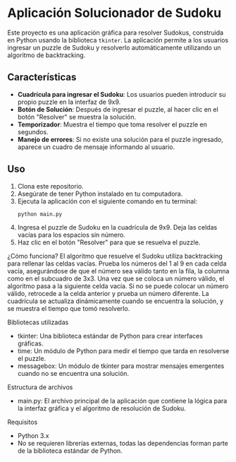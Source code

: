 # Aplicación Solucionador de Sudoku

Este proyecto es una aplicación gráfica para resolver Sudokus, construida en Python usando la biblioteca `tkinter`. La aplicación permite a los usuarios ingresar un puzzle de Sudoku y resolverlo automáticamente utilizando un algoritmo de backtracking.

## Características

- **Cuadrícula para ingresar el Sudoku**: Los usuarios pueden introducir su propio puzzle en la interfaz de 9x9.
- **Botón de Solución**: Después de ingresar el puzzle, al hacer clic en el botón "Resolver" se muestra la solución.
- **Temporizador**: Muestra el tiempo que toma resolver el puzzle en segundos.
- **Manejo de errores**: Si no existe una solución para el puzzle ingresado, aparece un cuadro de mensaje informando al usuario.

## Uso

1. Clona este repositorio.
2. Asegúrate de tener Python instalado en tu computadora.
3. Ejecuta la aplicación con el siguiente comando en tu terminal:
   ```bash
   python main.py
4. Ingresa el puzzle de Sudoku en la cuadrícula de 9x9. Deja las celdas vacías para los espacios sin número.
5. Haz clic en el botón "Resolver" para que se resuelva el puzzle.
   
¿Cómo funciona?
El algoritmo que resuelve el Sudoku utiliza backtracking para rellenar las celdas vacías. Prueba los números del 1 al 9 en cada celda vacía, asegurándose de que el número sea válido tanto en la fila, la columna como en el subcuadro de 3x3.
Una vez que se coloca un número válido, el algoritmo pasa a la siguiente celda vacía. Si no se puede colocar un número válido, retrocede a la celda anterior y prueba un número diferente.
La cuadrícula se actualiza dinámicamente cuando se encuentra la solución, y se muestra el tiempo que tomó resolverlo.

Bibliotecas utilizadas
- tkinter: Una biblioteca estándar de Python para crear interfaces gráficas.
- time: Un módulo de Python para medir el tiempo que tarda en resolverse el puzzle.
- messagebox: Un módulo de tkinter para mostrar mensajes emergentes cuando no se encuentra una solución.
  
Estructura de archivos
- main.py: El archivo principal de la aplicación que contiene la lógica para la interfaz gráfica y el algoritmo de resolución de Sudoku.

Requisitos
- Python 3.x
- No se requieren librerías externas, todas las dependencias forman parte de la biblioteca estándar de Python.
